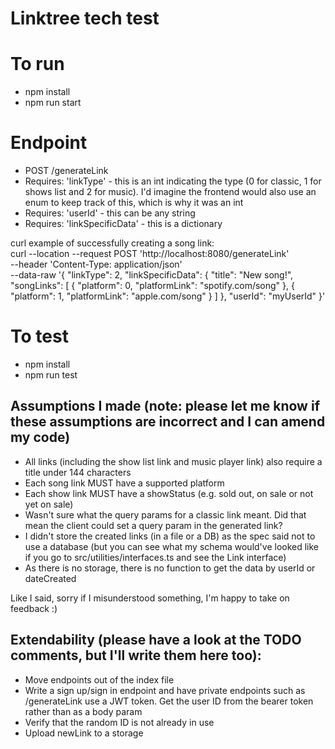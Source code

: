 # Linktree tech test
# To run
- npm install
- npm run start

# Endpoint
- POST /generateLink
- Requires: 'linkType' - this is an int indicating the type (0 for classic, 1 for shows list and 2 for music). I'd imagine the frontend would also use an enum to keep track of this, which is why it was an int
- Requires: 'userId' - this can be any string
- Requires: 'linkSpecificData' - this is a dictionary

curl example of successfully creating a song link: \
curl --location --request POST 'http://localhost:8080/generateLink' \
--header 'Content-Type: application/json' \
--data-raw '{
    "linkType": 2, 
    "linkSpecificData": {
            "title": "New song!",
            "songLinks": [
                { "platform": 0, "platformLink": "spotify.com/song" },
                { "platform": 1, "platformLink": "apple.com/song" }
            ]
        }, 
    "userId": "myUserId"
}'

 
# To test
- npm install
- npm run test

## Assumptions I made (note: please let me know if these assumptions are incorrect and I can amend my code)
- All links (including the show list link and music player link) also require a title under 144 characters
- Each song link MUST have a supported platform
- Each show link MUST have a showStatus (e.g. sold out, on sale or not yet on sale)
- Wasn't sure what the query params for a classic link meant. Did that mean the client could set a query param in the generated link?
- I didn't store the created links (in a file or a DB) as the spec said not to use a database (but you can see what my schema would've looked like if you go to src/utilities/interfaces.ts and see the Link interface)
- As there is no storage, there is no function to get the data by userId or dateCreated

Like I said, sorry if I misunderstood something, I'm happy to take on feedback :) 

## Extendability (please have a look at the TODO comments, but I'll write them here too):
- Move endpoints out of the index file
- Write a sign up/sign in endpoint and have private endpoints such as /generateLink use a JWT token. Get the user ID from the bearer token rather than as a body param
- Verify that the random ID is not already in use 
- Upload newLink to a storage
